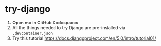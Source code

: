 # try-django

1. Open me in GitHub Codespaces
2. All the things needed to try Django are pre-installed via `.devcontainer.json`
3. Try this tutorial https://docs.djangoproject.com/en/5.0/intro/tutorial01/
